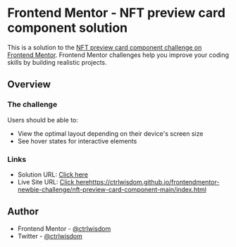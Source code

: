 # Frontend Mentor - NFT preview card component solution

This is a solution to the [NFT preview card component challenge on Frontend Mentor](https://www.frontendmentor.io/challenges/nft-preview-card-component-SbdUL_w0U). Frontend Mentor challenges help you improve your coding skills by building realistic projects. 

## Overview

### The challenge

Users should be able to:

- View the optimal layout depending on their device's screen size
- See hover states for interactive elements

### Links

- Solution URL: [Click here](https://github.com/ctrlwisdom/frontendmentor-newbie-challenge/tree/main/nft-preview-card-component-main)
- Live Site URL: [Click here]()https://ctrlwisdom.github.io/frontendmentor-newbie-challenge/nft-preview-card-component-main/index.html

## Author

- Frontend Mentor - [@ctrlwisdom](https://www.frontendmentor.io/profile/ctrlwisdom)
- Twitter - [@ctrlwisdom](https://www.twitter.com/ctrlwisdom)
